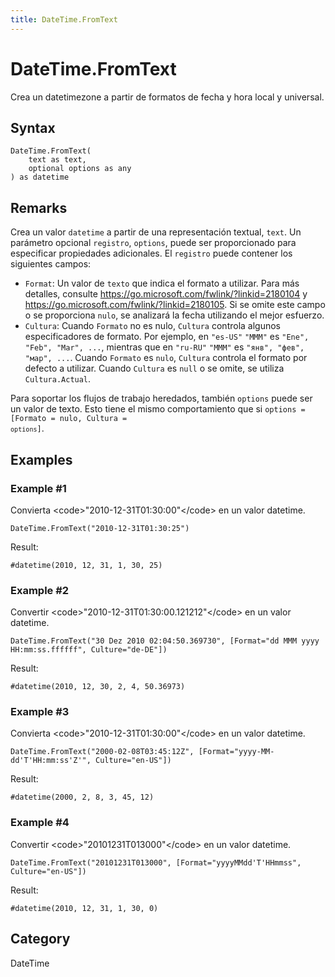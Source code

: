 ```yaml
---
title: DateTime.FromText
---
```


# DateTime.FromText


Crea un datetimezone a partir de formatos de fecha y hora local y universal.


## Syntax

```powerquery
DateTime.FromText(
    text as text,
    optional options as any
) as datetime
```


## Remarks

Crea un valor <code>datetime</code> a partir de una representación textual, <code>text</code>. Un parámetro opcional <code>registro</code>, <code>options</code>, puede ser proporcionado para especificar propiedades adicionales. El <code>registro</code> puede contener los siguientes campos:<ul>   <li><code>Format</code>: Un valor de <code>texto</code> que indica el formato a utilizar. Para más detalles, consulte https://go.microsoft.com/fwlink/?linkid=2180104 y https://go.microsoft.com/fwlink/?linkid=2180105. Si se omite este campo o se proporciona <code>nulo</code>, se analizará la fecha utilizando el mejor esfuerzo.</li>   <li><code>Cultura</code>: Cuando <code>Formato</code> no es nulo, <code>Cultura</code> controla algunos especificadores de formato. Por ejemplo, en <code>"es-US"</code> <code>"MMM"</code> es <code>"Ene", "Feb", "Mar", ...</code>, mientras que en <code>"ru-RU"</code> <code>"MMM"</code> es <code>"янв", "фев", "мар", ...</code>. Cuando <code>Formato</code> es <code>nulo</code>, <code>Cultura</code> controla el formato por defecto a utilizar. Cuando <code>Cultura</code> es <code>null</code> o se omite, se utiliza <code>Cultura.Actual</code>.</li></ul>Para soportar los flujos de trabajo heredados, también <code>options</code> puede ser un valor de texto. Esto tiene el mismo comportamiento que si <code>options</code><code> = [Formato = nulo, Cultura = <code>options</code>]</code>.


## Examples

### Example #1 
Convierta &lt;code&gt;&#34;2010-12-31T01:30:00&#34;&lt;/code&gt; en un valor datetime.
```powerquery
DateTime.FromText("2010-12-31T01:30:25")
```

Result: 
```powerquery
#datetime(2010, 12, 31, 1, 30, 25)
```


### Example #2 
Convertir &lt;code&gt;&#34;2010-12-31T01:30:00.121212&#34;&lt;/code&gt; en un valor datetime.
```powerquery
DateTime.FromText("30 Dez 2010 02:04:50.369730", [Format="dd MMM yyyy HH:mm:ss.ffffff", Culture="de-DE"])
```

Result: 
```powerquery
#datetime(2010, 12, 30, 2, 4, 50.36973)
```


### Example #3 
Convierta &lt;code&gt;&#34;2010-12-31T01:30:00&#34;&lt;/code&gt; en un valor datetime.
```powerquery
DateTime.FromText("2000-02-08T03:45:12Z", [Format="yyyy-MM-dd'T'HH:mm:ss'Z'", Culture="en-US"])
```

Result: 
```powerquery
#datetime(2000, 2, 8, 3, 45, 12)
```


### Example #4 
Convertir &lt;code&gt;&#34;20101231T013000&#34;&lt;/code&gt; en un valor datetime.
```powerquery
DateTime.FromText("20101231T013000", [Format="yyyyMMdd'T'HHmmss", Culture="en-US"])
```

Result: 
```powerquery
#datetime(2010, 12, 31, 1, 30, 0)
```




## Category
DateTime
